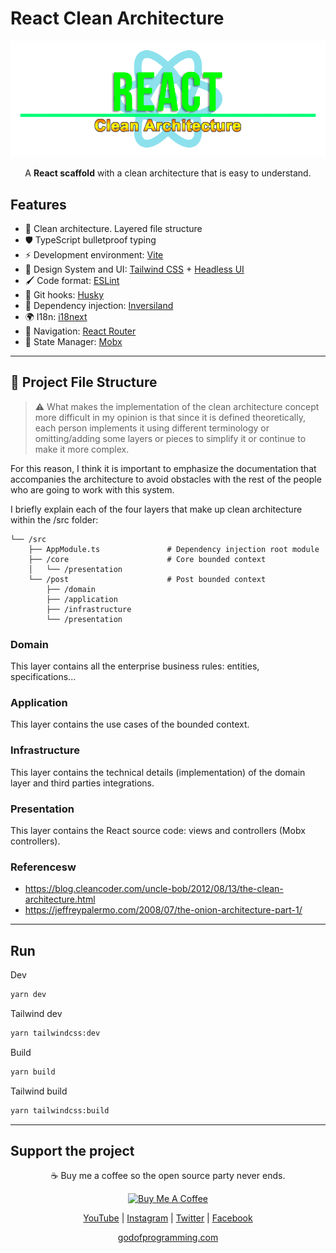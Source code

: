 # React Clean Architecture

<p align="center">
<img src="./assets/images/react-clean-architecture-banner.png?raw=true" style="max-width: 100%; width: 600px;" />
</p>
<p align="center" style="margin-top: 10px;">A <b>React scaffold</b> with a clean architecture that is easy to understand.</p>

## Features

- 📁 Clean architecture. Layered file structure
- 🛡️ TypeScript bulletproof typing
- ⚡ Development environment: [Vite](https://vitejs.dev/)
- 🎨 Design System and UI: [Tailwind CSS](https://tailwindcss.com/) + [Headless UI](https://headlessui.com/)
- 🖌️ Code format: [ESLint](https://eslint.org/)
- 🐩 Git hooks: [Husky](https://www.npmjs.com/package/husky)
- 💉 Dependency injection: [Inversiland](https://github.com/inversiland/inversiland)
- 🌍 I18n: [i18next](https://www.i18next.com)
- 🚢 Navigation: [React Router](https://reactrouter.com/en/main)
- 🧰 State Manager: [Mobx](https://mobx.js.org/)

<hr>

## 📁 Project File Structure

> ⚠️ What makes the implementation of the clean architecture concept more difficult in my opinion is that since it is defined theoretically, each person implements it using different terminology or omitting/adding some layers or pieces to simplify it or continue to make it more complex.

For this reason, I think it is important to emphasize the documentation that accompanies the architecture to avoid obstacles with the rest of the people who are going to work with this system.

I briefly explain each of the four layers that make up clean architecture within the /src folder:

```
└── /src
    ├── AppModule.ts               # Dependency injection root module
    ├── /core                      # Core bounded context
    │   └── /presentation
    └── /post                      # Post bounded context
        ├── /domain
        ├── /application
        ├── /infrastructure
        └── /presentation
```

### Domain

This layer contains all the enterprise business rules: entities, specifications...

### Application

This layer contains the use cases of the bounded context.

### Infrastructure

This layer contains the technical details (implementation) of the domain layer and third parties integrations.

### Presentation

This layer contains the React source code: views and controllers (Mobx controllers).

### Referencesw

- https://blog.cleancoder.com/uncle-bob/2012/08/13/the-clean-architecture.html
- https://jeffreypalermo.com/2008/07/the-onion-architecture-part-1/

<hr>

## Run

Dev

```bash
yarn dev
```

Tailwind dev

```bash
yarn tailwindcss:dev
```

Build

```bash
yarn build
```

Tailwind build

```bash
yarn tailwindcss:build
```

<hr>

## Support the project

<p align="center">☕️ Buy me a coffee so the open source party never ends.</p>

<p align="center"><a href="https://www.buymeacoffee.com/carlossala95" target="_blank"><img src="https://cdn.buymeacoffee.com/buttons/default-orange.png" alt="Buy Me A Coffee" height="41" width="174"></a></p>

<p align="center">
  <a href="https://www.youtube.com/channel/UCC-EUKPStBfQ1nEIvSl6bAQ" target="_blank">YouTube</a> |
  <a href="https://instagram.com/carlossalasamper" target="_blank">Instagram</a> |
  <a href="https://twitter.com/carlossala95" target="_blank">Twitter</a> |
  <a href="https://facebook.com/carlossala95" target="_blank">Facebook</a>
</p>
<p align="center">
  <a href="https://godofprogramming.com" target="_blank">godofprogramming.com</a>
</p>
